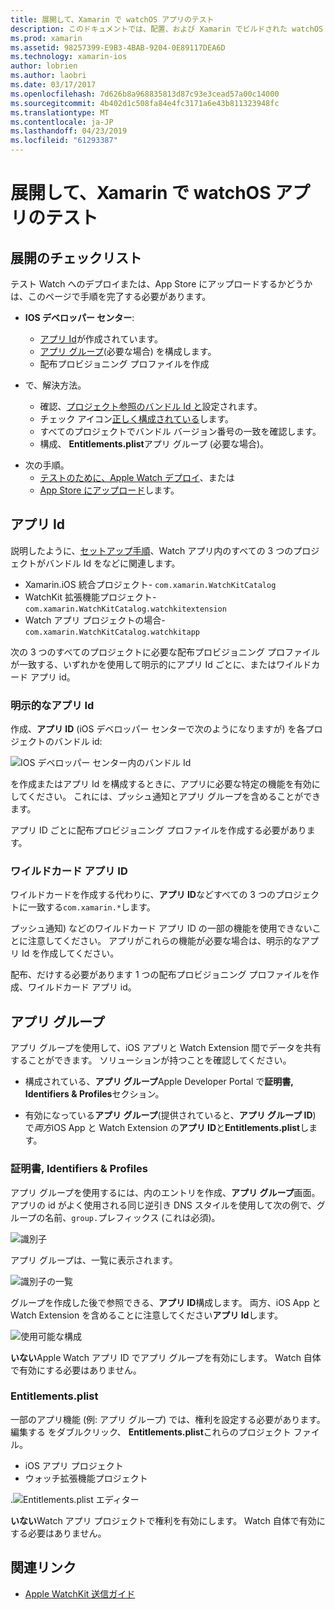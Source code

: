 ```yaml
---
title: 展開して、Xamarin で watchOS アプリのテスト
description: このドキュメントでは、配置、および Xamarin でビルドされた watchOS アプリをテストする方法について説明します。 展開チェックリストを提供します、明示的な説明とワイルドカード アプリ Id を受け取ってアプリ グループを参照してください。
ms.prod: xamarin
ms.assetid: 98257399-E9B3-4BAB-9204-0E89117DEA6D
ms.technology: xamarin-ios
author: lobrien
ms.author: laobri
ms.date: 03/17/2017
ms.openlocfilehash: 7d626b8a968835813d87c93e3cead57a00c14000
ms.sourcegitcommit: 4b402d1c508fa84e4fc3171a6e43b811323948fc
ms.translationtype: MT
ms.contentlocale: ja-JP
ms.lasthandoff: 04/23/2019
ms.locfileid: "61293387"
---
```

# <a name="deploying-and-testing-watchos-apps-with-xamarin"></a>展開して、Xamarin で watchOS アプリのテスト

## <a name="deployment-checklist"></a>展開のチェックリスト

テスト Watch へのデプロイまたは、App Store にアップロードするかどうかは、このページで手順を完了する必要があります。

- **IOS デベロッパー センター**:
  - [アプリ Id](#App_IDs)が作成されています。
  - [アプリ グループ](#App_Groups)(必要な場合) を構成します。
  - 配布プロビジョニング プロファイルを作成

- で、解決方法。

  - 確認、[プロジェクト参照のバンドル Id と](~/ios/watchos/get-started/installation.md)設定されます。
  - チェック アイコン[正しく構成されている](~/ios/watchos/app-fundamentals/icons.md)します。
  - すべてのプロジェクトでバンドル バージョン番号の一致を確認します。
  - 構成、 **Entitlements.plist**アプリ グループ (必要な場合)。

* 次の手順。
  - [テストのために、Apple Watch デプロイ](~/ios/watchos/deploy-test/device.md)、または
  - [App Store にアップロード](~/ios/watchos/deploy-test/appstore.md)します。

<a name="App_IDs"/>

## <a name="app-ids"></a>アプリ Id

説明したように、[セットアップ手順](~/ios/watchos/get-started/installation.md)、Watch アプリ内のすべての 3 つのプロジェクトがバンドル Id をなどに関連します。

- Xamarin.iOS 統合プロジェクト- `com.xamarin.WatchKitCatalog`
- WatchKit 拡張機能プロジェクト- `com.xamarin.WatchKitCatalog.watchkitextension`
- Watch アプリ プロジェクトの場合- `com.xamarin.WatchKitCatalog.watchkitapp`

次の 3 つのすべてのプロジェクトに必要な配布プロビジョニング プロファイルが一致する、いずれかを使用して明示的にアプリ Id ごとに、またはワイルドカード アプリ id。

### <a name="explicit-app-ids"></a>明示的なアプリ Id

作成、**アプリ ID** (iOS デベロッパー センターで次のようになりますが) を各プロジェクトのバンドル id:

![IOS デベロッパー センター内のバンドル Id](images/appids-specific-sml.png)

を作成またはアプリ Id を構成するときに、アプリに必要な特定の機能を有効にしてください。 これには、プッシュ通知とアプリ グループを含めることができます。

アプリ ID ごとに配布プロビジョニング プロファイルを作成する必要があります。

### <a name="wildcard-app-id"></a>ワイルドカード アプリ ID

ワイルドカードを作成する代わりに、**アプリ ID**などすべての 3 つのプロジェクトに一致する`com.xamarin.*`します。

プッシュ通知) などのワイルドカード アプリ ID の一部の機能を使用できないことに注意してください。 アプリがこれらの機能が必要な場合は、明示的なアプリ Id を作成してください。

配布、だけする必要があります 1 つの配布プロビジョニング プロファイルを作成、ワイルドカード アプリ id。

<a name="App_Groups" />

## <a name="app-groups"></a>アプリ グループ

アプリ グループを使用して、iOS アプリと Watch Extension 間でデータを共有することができます。 ソリューションが持つことを確認してください。

- 構成されている、**アプリ グループ**Apple Developer Portal で**証明書, Identifiers & Profiles**セクション。

- 有効になっている**アプリ グループ**(提供されていると、**アプリ グループ ID**) で*両方*iOS App と Watch Extension の**アプリ ID**と**Entitlements.plist**します。

### <a name="certificates-identifiers--profiles"></a>証明書, Identifiers & Profiles

アプリ グループを使用するには、内のエントリを作成、**アプリ グループ**画面。 アプリの id がよく使用される同じ逆引き DNS スタイルを使用して次の例で、グループの名前、`group.`プレフィックス (これは必須)。

![識別子](images/appgroups-new-sml.png)

アプリ グループは、一覧に表示されます。

![識別子の一覧](images/appgroups-setup-sml.png)

グループを作成した後で参照できる、**アプリ ID**構成します。 両方、iOS App と Watch Extension を含めることに注意してください**アプリ Id**します。

![使用可能な構成](images/appgroups-sml.png)

**いない**Apple Watch アプリ ID でアプリ グループを有効にします。 Watch 自体で有効にする必要はありません。

### <a name="entitlementsplist"></a>Entitlements.plist

一部のアプリ機能 (例: アプリ グループ) では、権利を設定する必要があります。
編集する をダブルクリック、 **Entitlements.plist**これらのプロジェクト ファイル。

- iOS アプリ プロジェクト
- ウォッチ拡張機能プロジェクト

.![Entitlements.plist エディター](images/entitlements-plist-sml.png)

**いない**Watch アプリ プロジェクトで権利を有効にします。 Watch 自体で有効にする必要はありません。

## <a name="related-links"></a>関連リンク

- [Apple WatchKit 送信ガイド](https://developer.apple.com/app-store/watch/)
